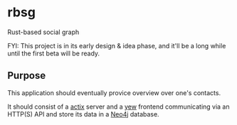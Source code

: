 # rbsg

Rust-based social graph

FYI: This project is in its early design & idea phase, and it'll be a long while until the first beta will be ready.

## Purpose

This application should eventually provice overview over one's contacts.

It should consist of a [actix](https://actix.rs/) server and a [yew](https://yew.rs/docs/en/intro/) frontend communicating via an HTTP(S) API and store its data in a [Neo4j](https://neo4j.com/) database.
